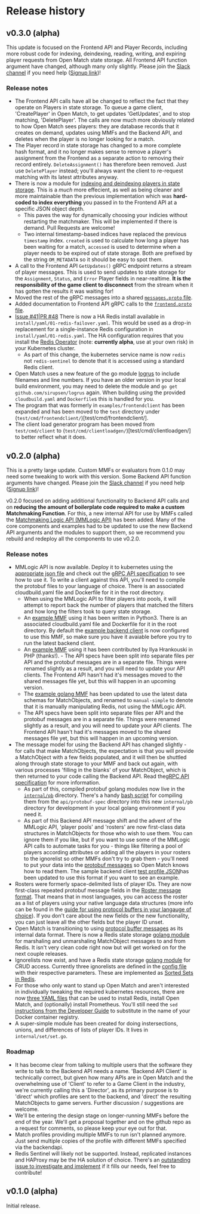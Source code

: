 # Release history

## v0.3.0 (alpha)
  This update is focused on the Frontend API and Player Records, including more robust code for indexing, deindexing, reading, writing, and expiring player requests from Open Match state storage.  All Frontend API function argument have changed, although many only slightly. Please join the [Slack channel](https://open-match.slack.com/) if you need help ([Signup link](https://join.slack.com/t/open-match/shared_invite/enQtNDM1NjcxNTY4MTgzLWQzMzE1MGY5YmYyYWY3ZjE2MjNjZTdmYmQ1ZTQzMmNiNGViYmQyN2M4ZmVkMDY2YzZlOTUwMTYwMzI1Y2I2MjU))!

### Release notes
- The Frontend API calls have all be changed to reflect the fact that they operate on Players in state storage.  To queue a game client, 'CreatePlayer' in Open Match, to get updates 'GetUpdates', and to stop matching, 'DeletePlayer'. The calls are now much more obviously related to how Open Match sees players: they are database records that it creates on demand, updates using MMFs and the Backend API, and deletes when the player is no longer looking for a match.  
- The Player record in state storage has changed to a more complete hash format, and it no longer makes sense to remove a player's assignment from the Frontend as a separate action to removing their record entirely.  `DeleteAssignment()` has therefore been removed.  Just use `DeletePlayer` instead; you'll always want the client to re-request matching with its latest attributes anyway.
- There is now a module for [indexing and deindexing players in state storage](internal/statestorage/redis/playerindices/playerindices.go).  This is a *much* more effecient, as well as being cleaner and more maintainable than the previous implementation which was **hard-coded to index everything** you passed in to the Frontend API at a specific JSON object depth.
    - This paves the way for dynamically choosing your indicies without restarting the matchmaker.  This will be implemented if there is demand.  Pull Requests are welcome!
    - Two internal timestamp-based indices have replaced the previous `timestamp` index. `created` is used to calculate how long a player has been waiting for a match, `accessed` is used to determine when a player needs to be expired out of state storage.  Both are prefixed by the string `OM_METADATA` so it should be easy to spot them.
- A call to the Frontend API `GetUpdates()` gRPC endpoint returns a stream of player messages. This is used to send updates to state storage for the `Assignment`, `Status`, and `Error` Player fields in near-realtime. **It is the responsibility of the game client to disconnect** from the stream when it has gotten the results it was waiting for!
- Moved the rest of the gRPC messages into a shared [`messages.proto` file](api/protobuf-spec/messages.proto).
- Added documentation to Frontend API gRPC calls to the [`frontend.proto` file](api/protobuf-spec/frontend.proto).
- [Issue #41](https://github.com/GoogleCloudPlatform/open-match/issues/41)|[PR #48](https://github.com/GoogleCloudPlatform/open-match/pull/48) There is now a HA Redis install available in `install/yaml/01-redis-failover.yaml`.  This would be used as a drop-in replacement for a single-instance Redis configuration in `install/yaml/01-redis.yaml`.  The HA configuration requires that you install the [Redis Operator](https://github.com/spotahome/redis-operator) (note: **currently alpha**, use at your own risk) in your Kubernetes cluster.
    - As part of this change, the kubernetes service name is now `redis` not `redis-sentinel` to denote that it is accessed using a standard Redis client.
- Open Match uses a new feature of the go module [logrus](github.com/sirupsen/logrus) to include filenames and line numbers.  If you have an older version in your local build environment, you may need to delete the module and `go get github.com/sirupsen/logrus` again.  When building using the provided `cloudbuild.yaml` and `Dockerfile`s this is handled for you.
- The program that was formerly in `examples/frontendclient` has been expanded and has been moved to the `test` directory under (`test/cmd/frontendclient/`)[test/cmd/frontendclient/].
- The client load generator program has been moved from `test/cmd/client` to (`test/cmd/clientloadgen/`)[test/cmd/clientloadgen/] to better reflect what it does.

## v0.2.0 (alpha)
  This is a pretty large update.  Custom MMFs or evaluators from 0.1.0 may need some tweaking to work with this version. Some Backend API function arguments have changed. Please join the [Slack channel](https://open-match.slack.com/) if you need help ([Signup link](https://join.slack.com/t/open-match/shared_invite/enQtNDM1NjcxNTY4MTgzLWQzMzE1MGY5YmYyYWY3ZjE2MjNjZTdmYmQ1ZTQzMmNiNGViYmQyN2M4ZmVkMDY2YzZlOTUwMTYwMzI1Y2I2MjU))!

  v0.2.0 focused on adding additional functionality to Backend API calls and on **reducing the amount of boilerplate code required to make a custom Matchmaking Function**.  For this, a new internal API for use by MMFs called the [Matchmaking Logic API (MMLogic API)](README.md#matchmaking-logic-mmlogic-api) has been added.  Many of the core components and examples had to be updated to use the new Backend API arguments and the modules to support them, so we recommend you rebuild and redeploy all the components to use v0.2.0. 

### Release notes
- MMLogic API is now available.  Deploy it to kubernetes using the [appropriate json file]() and check out the [gRPC API specification](api/protobuf-spec/mmlogic.proto) to see how to use it.  To write a client against this API, you'll need to compile the protobuf files to your language of choice. There is an associated cloudbuild.yaml file and Dockerfile for it in the root directory.
    - When using the MMLogic API to filter players into pools, it will attempt to report back the number of players that matched the filters and how long the filters took to query state storage.
    - An [example MMF](examples/functions/python3/mmlogic-simple/harness.py) using it has been written in Python3. There is an associated cloudbuild.yaml file and Dockerfile for it in the root directory. By default the [example backend client](examples/backendclient/main.go) is now configured to use this MMF, so make sure you have it avaiable before you try to run the latest backend client.
    - An [example MMF](examples/functions/php/mmlogic-simple/harness.py) using it has been contributed by Ilya Hrankouski in PHP (thanks!).   - The API specs have been split into separate files per API and the protobuf messages are in a separate file.  Things were renamed slightly as a result, and you will need to update your API clients. The Frontend API hasn't had it's messages moved to the shared messages file yet, but this will happen in an upcoming version.
    - The [example golang MMF](examples/functions/golang/manual-simple/) has been updated to use the latest data schemas for MatchObjects, and renamed to `manual-simple` to denote that it is manually manipulating Redis, not using the MMLogic API.
    - The API specs have been split into separate files per API and the protobuf messages are in a separate file.  Things were renamed slightly as a result, and you will need to update your API clients. The Frontend API hasn't had it's messages moved to the shared messages file yet, but this will happen in an upcoming version.
- The message model for using the Backend API has changed slightly - for calls that make MatchObjects, the expectation is that you will provide a MatchObject with a few fields populated, and it will then be shuttled along through state storage to your MMF and back out again, with various processes 'filling in the blanks' of your MatchObject, which is then returned to your code calling the Backend API.  Read the[gRPC API specification](api/protobuf-spec/backend.proto) for more information.
    - As part of this, compiled protobuf golang modules now live in the [`internal/pb`](internal/pb) directory.  There's a handy [bash script](api/protoc-go.sh) for compiling them from the `api/protobuf-spec` directory into this new `internal/pb` directory for development in your local golang environment if you need it.  
    - As part of this Backend API message shift and the advent of the MMLogic API, 'player pools' and 'rosters' are now first-class data structures in MatchObjects for those who wish to use them. You can ignore them if you like, but if you want to use some of the MMLogic API calls to automate tasks for you - things like filtering a pool of players according attributes or adding all the players in your rosters to the ignorelist so other MMFs don't try to grab them - you'll need to put your data into the [protobuf messages](api/protobuf-spec/messages.proto) so Open Match knows how to read them.  The sample backend client [test profile JSON](examples/backendclient/profiles/testprofile.json)has been updated to use this format if you want to see an example.
- Rosters were formerly space-delimited lists of player IDs.  They are now first-class repeated protobuf message fields in the [Roster message format](api/protobuf-spec/messages.proto). That means that in most languages, you can access the roster as a list of players using your native language data structures (more info can be found in the [guide for using protocol buffers in your langauge of choice](https://developers.google.com/protocol-buffers/docs/reference/overview)).  If you don't care about the new fields or the new functionality, you can just leave all the other fields but the player ID unset.
 - Open Match is transitioning to using [protocol buffer messages](https://developers.google.com/protocol-buffers/) as its internal data format. There is now a Redis state storage [golang module](internal/statestorage/redis/redispb/) for marshaling and unmarshaling MatchObject messages to and from Redis. It isn't very clean code right now but will get worked on for the next couple releases.
 - Ignorelists now exist, and have a Redis state storage [golang module](internal/statestorage/redis/ignorelist/) for CRUD access.  Currently three ignorelists are defined in the [config file](config/matchmaker_config.json) with their respective parameters. These are implemented as [Sorted Sets in Redis](https://redis.io/commands#sorted_set).
 - For those who only want to stand up Open Match and aren't interested in individually tweaking the required kubernetes resources, there are now [three YAML files](install/yaml) that can be used to install Redis, install Open Match, and (optionally) install Prometheus. You'll still need the `sed` [instructions from the Developer Guide](docs/development.md#running-open-match-in-a-development-environment) to substitute in the name of your Docker container registry.
 - A super-simple module has been created for doing instersections, unions, and differences of lists of player IDs.  It lives in `internal/set/set.go`.  


### Roadmap 
- It has become clear from talking to multiple users that the software they write to talk to the Backend API needs a name.  'Backend API Client' is technically correct, but given how many APIs are in Open Match and the overwhelming use of 'Client' to refer to a Game Client in the industry, we're currently calling this a 'Director', as its primary purpose is to 'direct' which profiles are sent to the backend, and 'direct' the resulting MatchObjects to game servers.  Further discussion / suggestions are welcome.
- We'll be entering the design stage on longer-running MMFs before the end of the year. We'll get a proposal together and on the github repo as a request for comments, so please keep your eye out for that.
- Match profiles providing multiple MMFs to run isn't planned anymore.  Just send multiple copies of the profile with different MMFs specified via the backendapi. 
- Redis Sentinel will likely not be supported.  Instead, replicated instances and HAProxy may be the HA solution of choice. There's an [outstanding issue to investigate and implement](https://github.com/GoogleCloudPlatform/open-match/issues/41) if it fills our needs, feel free to contribute!

## v0.1.0 (alpha)
 Initial release.
